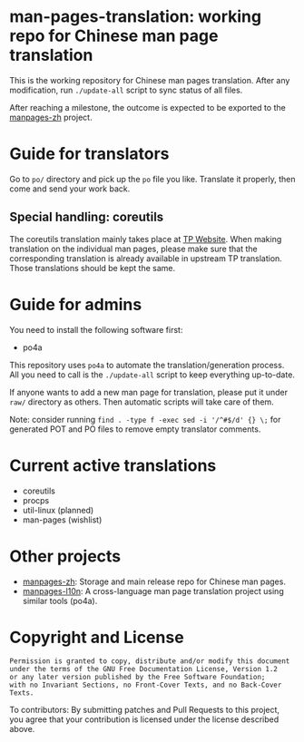 # man-pages-translation: working repo for Chinese man page translation

This is the working repository for Chinese man pages translation.
After any modification, run `./update-all` script to sync
status of all files.

After reaching a milestone, the outcome is expected to be exported
to the [manpages-zh](https://github.com/man-pages-zh/manpages-zh)
project.

# Guide for translators

Go to `po/` directory and pick up the `po` file you like.
Translate it properly, then come and send your work back.

## Special handling: coreutils

The coreutils translation mainly takes place at [TP Website](https://translationproject.org/team/zh_CN.html).
When making translation on the individual man pages, please make
sure that the corresponding translation is already available
in upstream TP translation. Those translations should be kept
the same.

# Guide for admins

You need to install the following software first:

* po4a

This repository uses `po4a` to automate the translation/generation
process. All you need to call is the `./update-all` script to keep
everything up-to-date.

If anyone wants to add a new man page for translation, please
put it under `raw/` directory as others. Then automatic scripts
will take care of them.

Note: consider running `find . -type f -exec sed -i '/^#$/d' {} \;`
for generated POT and PO files to remove empty translator comments.

# Current active translations

* coreutils
* procps
* util-linux (planned)
* man-pages (wishlist)

# Other projects

* [manpages-zh](https://github.com/man-pages-zh/manpages-zh): Storage and main release repo for Chinese man pages.
* [manpages-l10n](https://salsa.debian.org/manpages-l10n-team): A cross-language man page translation project using similar tools (po4a).

# Copyright and License

```
Permission is granted to copy, distribute and/or modify this document
under the terms of the GNU Free Documentation License, Version 1.2
or any later version published by the Free Software Foundation;
with no Invariant Sections, no Front-Cover Texts, and no Back-Cover
Texts.
```

To contributors: By submitting patches and Pull Requests to this project,
you agree that your contribution is licensed under the license described
above.
